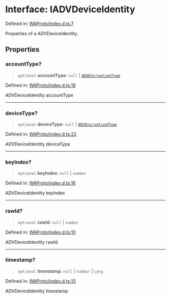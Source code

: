 # Interface: IADVDeviceIdentity

Defined in: [WAProto/index.d.ts:7](https://github.com/Fokusdotid/Baileys/blob/6a8e2076fa4119b2d5152250d579a4fbed394533/WAProto/index.d.ts#L7)

Properties of a ADVDeviceIdentity.

## Properties

### accountType?

> `optional` **accountType**: `null` \| [`ADVEncryptionType`](../enumerations/ADVEncryptionType.md)

Defined in: [WAProto/index.d.ts:19](https://github.com/Fokusdotid/Baileys/blob/6a8e2076fa4119b2d5152250d579a4fbed394533/WAProto/index.d.ts#L19)

ADVDeviceIdentity accountType

***

### deviceType?

> `optional` **deviceType**: `null` \| [`ADVEncryptionType`](../enumerations/ADVEncryptionType.md)

Defined in: [WAProto/index.d.ts:22](https://github.com/Fokusdotid/Baileys/blob/6a8e2076fa4119b2d5152250d579a4fbed394533/WAProto/index.d.ts#L22)

ADVDeviceIdentity deviceType

***

### keyIndex?

> `optional` **keyIndex**: `null` \| `number`

Defined in: [WAProto/index.d.ts:16](https://github.com/Fokusdotid/Baileys/blob/6a8e2076fa4119b2d5152250d579a4fbed394533/WAProto/index.d.ts#L16)

ADVDeviceIdentity keyIndex

***

### rawId?

> `optional` **rawId**: `null` \| `number`

Defined in: [WAProto/index.d.ts:10](https://github.com/Fokusdotid/Baileys/blob/6a8e2076fa4119b2d5152250d579a4fbed394533/WAProto/index.d.ts#L10)

ADVDeviceIdentity rawId

***

### timestamp?

> `optional` **timestamp**: `null` \| `number` \| `Long`

Defined in: [WAProto/index.d.ts:13](https://github.com/Fokusdotid/Baileys/blob/6a8e2076fa4119b2d5152250d579a4fbed394533/WAProto/index.d.ts#L13)

ADVDeviceIdentity timestamp
